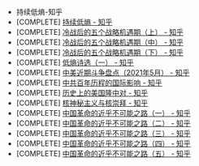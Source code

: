 - 持续低熵-知乎
- [COMPLETE] [持续低熵 - 知乎](https://www.zhihu.com/people/chang-shou-92/posts)
- [COMPLETE] [冷战后的五个战略机遇期（上） - 知乎](https://zhuanlan.zhihu.com/p/165533279)
- [COMPLETE] [冷战后的五个战略机遇期（中） - 知乎](https://zhuanlan.zhihu.com/p/165758091)
- [COMPLETE] [冷战后的五个战略机遇期（下） - 知乎](https://zhuanlan.zhihu.com/p/166091232)
- [COMPLETE] [低熵诗选（一） - 知乎](https://zhuanlan.zhihu.com/p/372653895)
- [COMPLETE] [中美近期斗争盘点（2021年5月） - 知乎](https://zhuanlan.zhihu.com/p/376187704)
- [COMPLETE] [中共百年历程的国际影响 - 知乎](https://zhuanlan.zhihu.com/p/386215381)
- [COMPLETE] [历史上的美国隆中对 - 知乎](https://zhuanlan.zhihu.com/p/393107855)
- [COMPLETE] [核神秘主义与核崇拜 - 知乎](https://zhuanlan.zhihu.com/p/412044481)
- [COMPLETE] [中国革命的近乎不可能之路（一） - 知乎](https://zhuanlan.zhihu.com/p/425720575)
- [COMPLETE] [中国革命的近乎不可能之路（二） - 知乎](https://zhuanlan.zhihu.com/p/426085204)
- [COMPLETE] [中国革命的近乎不可能之路（三） - 知乎](https://zhuanlan.zhihu.com/p/426510887)
- [COMPLETE] [中国革命的近乎不可能之路（四） - 知乎](https://zhuanlan.zhihu.com/p/427352710)
- [COMPLETE] [中国革命的近乎不可能之路（五） - 知乎](https://zhuanlan.zhihu.com/p/427628831)